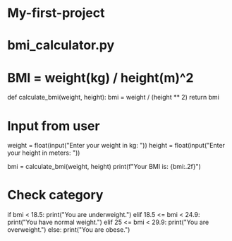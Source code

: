 # My-first-project
# bmi_calculator.py

# BMI = weight(kg) / height(m)^2

def calculate_bmi(weight, height):
    bmi = weight / (height ** 2)
    return bmi

# Input from user
weight = float(input("Enter your weight in kg: "))
height = float(input("Enter your height in meters: "))

bmi = calculate_bmi(weight, height)
print(f"Your BMI is: {bmi:.2f}")

# Check category
if bmi < 18.5:
    print("You are underweight.")
elif 18.5 <= bmi < 24.9:
    print("You have normal weight.")
elif 25 <= bmi < 29.9:
    print("You are overweight.")
else:
    print("You are obese.")